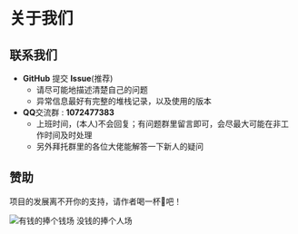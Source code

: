 # 关于我们

## 联系我们

- **GitHub** 提交 **Issue**(推荐)
    - 请尽可能地描述清楚自己的问题
    - 异常信息最好有完整的堆栈记录，以及使用的版本
- **QQ**交流群 : **1072477383**
    - 上班时间，(本人)不会回复；有问题群里留言即可，会尽最大可能在非工作时间及时处理
    - 另外拜托群里的各位大佬能解答一下新人的疑问

## 赞助

项目的发展离不开你的支持，请作者喝一杯🍺吧！

![有钱的捧个钱场 没钱的捧个人场](https://hylexus.github.io/jt-framework/img/pay.png)
